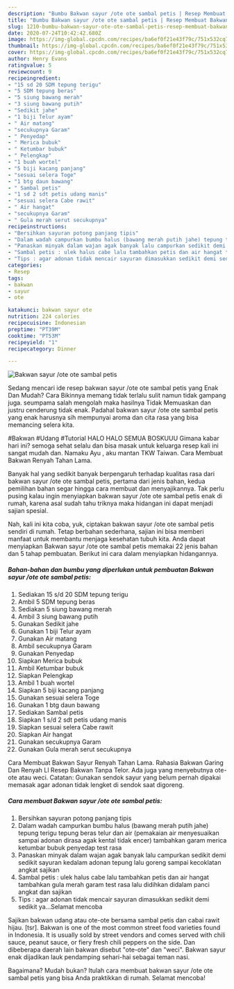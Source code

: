 ```yaml
---
description: "Bumbu Bakwan sayur /ote ote sambal petis | Resep Membuat Bakwan sayur /ote ote sambal petis Yang Lezat Sekali"
title: "Bumbu Bakwan sayur /ote ote sambal petis | Resep Membuat Bakwan sayur /ote ote sambal petis Yang Lezat Sekali"
slug: 1210-bumbu-bakwan-sayur-ote-ote-sambal-petis-resep-membuat-bakwan-sayur-ote-ote-sambal-petis-yang-lezat-sekali
date: 2020-07-24T10:42:42.680Z
image: https://img-global.cpcdn.com/recipes/ba6ef0f21e43f79c/751x532cq70/bakwan-sayur-ote-ote-sambal-petis-foto-resep-utama.jpg
thumbnail: https://img-global.cpcdn.com/recipes/ba6ef0f21e43f79c/751x532cq70/bakwan-sayur-ote-ote-sambal-petis-foto-resep-utama.jpg
cover: https://img-global.cpcdn.com/recipes/ba6ef0f21e43f79c/751x532cq70/bakwan-sayur-ote-ote-sambal-petis-foto-resep-utama.jpg
author: Henry Evans
ratingvalue: 5
reviewcount: 9
recipeingredient:
- "15 sd 20 SDM tepung terigu"
- "5 SDM tepung beras"
- "5 siung bawang merah"
- "3 siung bawang putih"
- "Sedikit jahe"
- "1 biji Telur ayam"
- " Air matang"
- "secukupnya Garam"
- " Penyedap"
- " Merica bubuk"
- " Ketumbar bubuk"
- " Pelengkap"
- "1 buah wortel"
- "5 biji kacang panjang"
- "sesuai selera Toge"
- "1 btg daun bawang"
- " Sambal petis"
- "1 sd 2 sdt petis udang manis"
- "sesuai selera Cabe rawit"
- " Air hangat"
- "secukupnya Garam"
- " Gula merah serut secukupnya"
recipeinstructions:
- "Bersihkan sayuran potong panjang tipis"
- "Dalam wadah campurkan bumbu halus (bawang merah putih jahe) tepung terigu tepung beras telur dan air (pemakaian air menyesuaikan sampai adonan dirasa agak kental tidak encer) tambahkan garam merica ketumbar bubuk penyedap test rasa"
- "Panaskan minyak dalam wajan agak banyak lalu campurkan sedikit demi sedikit sayuran kedalam adonan tepung lalu goreng sampai kecoklatan angkat sajikan"
- "Sambal petis : ulek halus cabe lalu tambahkan petis dan air hangat tambahkan gula merah garam test rasa lalu didihkan didalam panci angkat dan sajikan"
- "Tips : agar adonan tidak mencair sayuran dimasukkan sedikit demi sedikit ya...Selamat mencoba"
categories:
- Resep
tags:
- bakwan
- sayur
- ote

katakunci: bakwan sayur ote 
nutrition: 224 calories
recipecuisine: Indonesian
preptime: "PT39M"
cooktime: "PT53M"
recipeyield: "1"
recipecategory: Dinner

---
```



![Bakwan sayur /ote ote sambal petis](https://img-global.cpcdn.com/recipes/ba6ef0f21e43f79c/751x532cq70/bakwan-sayur-ote-ote-sambal-petis-foto-resep-utama.jpg)

Sedang mencari ide resep bakwan sayur /ote ote sambal petis yang Enak Dan Mudah? Cara Bikinnya memang tidak terlalu sulit namun tidak gampang juga. seumpama salah mengolah maka hasilnya Tidak Memuaskan dan justru cenderung tidak enak. Padahal bakwan sayur /ote ote sambal petis yang enak harusnya sih mempunyai aroma dan cita rasa yang bisa memancing selera kita.

#Bakwan #Udang #Tutorial HALO HALO SEMUA BOSKUUU Gimana kabar hari ini? semoga sehat selalu dan bisa masak untuk keluarga resep kali ini sangat mudah dan. Namaku Ayu , aku mantan TKW Taiwan. Cara Membuat Bakwan Renyah Tahan Lama.

Banyak hal yang sedikit banyak berpengaruh terhadap kualitas rasa dari bakwan sayur /ote ote sambal petis, pertama dari jenis bahan, kedua pemilihan bahan segar hingga cara membuat dan menyajikannya. Tak perlu pusing kalau ingin menyiapkan bakwan sayur /ote ote sambal petis enak di rumah, karena asal sudah tahu triknya maka hidangan ini dapat menjadi sajian spesial.


Nah, kali ini kita coba, yuk, ciptakan bakwan sayur /ote ote sambal petis sendiri di rumah. Tetap berbahan sederhana, sajian ini bisa memberi manfaat untuk membantu menjaga kesehatan tubuh kita. Anda dapat menyiapkan Bakwan sayur /ote ote sambal petis memakai 22 jenis bahan dan 5 tahap pembuatan. Berikut ini cara dalam menyiapkan hidangannya.

<!--inarticleads1-->

##### Bahan-bahan dan bumbu yang diperlukan untuk pembuatan Bakwan sayur /ote ote sambal petis:

1. Sediakan 15 s/d 20 SDM tepung terigu
1. Ambil 5 SDM tepung beras
1. Sediakan 5 siung bawang merah
1. Ambil 3 siung bawang putih
1. Gunakan Sedikit jahe
1. Gunakan 1 biji Telur ayam
1. Gunakan  Air matang
1. Ambil secukupnya Garam
1. Gunakan  Penyedap
1. Siapkan  Merica bubuk
1. Ambil  Ketumbar bubuk
1. Siapkan  Pelengkap
1. Ambil 1 buah wortel
1. Siapkan 5 biji kacang panjang
1. Gunakan sesuai selera Toge
1. Gunakan 1 btg daun bawang
1. Sediakan  Sambal petis
1. Siapkan 1 s/d 2 sdt petis udang manis
1. Siapkan sesuai selera Cabe rawit
1. Siapkan  Air hangat
1. Gunakan secukupnya Garam
1. Gunakan  Gula merah serut secukupnya


Cara Membuat Bakwan Sayur Renyah Tahan Lama. Rahasia Bakwan Garing Dan Renyah Ll Resep Bakwan Tanpa Telor. Ada juga yang menyebutnya ote-ote atau weci. Catatan: Gunakan sendok sayur yang belum pernah dipakai memasak agar adonan tidak lengket di sendok saat digoreng. 

<!--inarticleads2-->

##### Cara membuat Bakwan sayur /ote ote sambal petis:

1. Bersihkan sayuran potong panjang tipis
1. Dalam wadah campurkan bumbu halus (bawang merah putih jahe) tepung terigu tepung beras telur dan air (pemakaian air menyesuaikan sampai adonan dirasa agak kental tidak encer) tambahkan garam merica ketumbar bubuk penyedap test rasa
1. Panaskan minyak dalam wajan agak banyak lalu campurkan sedikit demi sedikit sayuran kedalam adonan tepung lalu goreng sampai kecoklatan angkat sajikan
1. Sambal petis : ulek halus cabe lalu tambahkan petis dan air hangat tambahkan gula merah garam test rasa lalu didihkan didalam panci angkat dan sajikan
1. Tips : agar adonan tidak mencair sayuran dimasukkan sedikit demi sedikit ya...Selamat mencoba


Sajikan bakwan udang atau ote-ote bersama sambal petis dan cabai rawit hijau. [tsr]. Bakwan is one of the most common street food varieties found in Indonesia. It is usually sold by street vendors and comes served with chili sauce, peanut sauce, or fiery fresh chili peppers on the side. Dan dibeberapa daerah lain bakwan disebut &#34;ote-ote&#34; dan &#34;weci&#34;. Bakwan sayur enak dijadikan lauk pendamping sehari-hai sebagai teman nasi. 

Bagaimana? Mudah bukan? Itulah cara membuat bakwan sayur /ote ote sambal petis yang bisa Anda praktikkan di rumah. Selamat mencoba!
